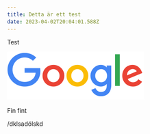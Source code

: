 ```yaml
---
title: Detta är ett test
date: 2023-04-02T20:04:01.588Z
---
```

Test

![GOOGLE](/assets/files/googlelogo_color_160x56dp.png "googogooggllelel")

Fin fint 



/dklsadölskd